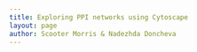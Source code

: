 ```yaml
---
title: Exploring PPI networks using Cytoscape
layout: page
author: Scooter Morris & Nadezhda Doncheva 
---
```



